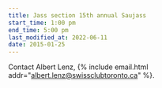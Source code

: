 ```yaml
---
title: Jass section 15th annual Saujass
start_time: 1:00 pm
end_time: 5:00 pm
last_modified_at: 2022-06-11
date: 2015-01-25
---
```


Contact Albert Lenz, {% include email.html
addr="albert.lenz@swissclubtoronto.ca" %}.
